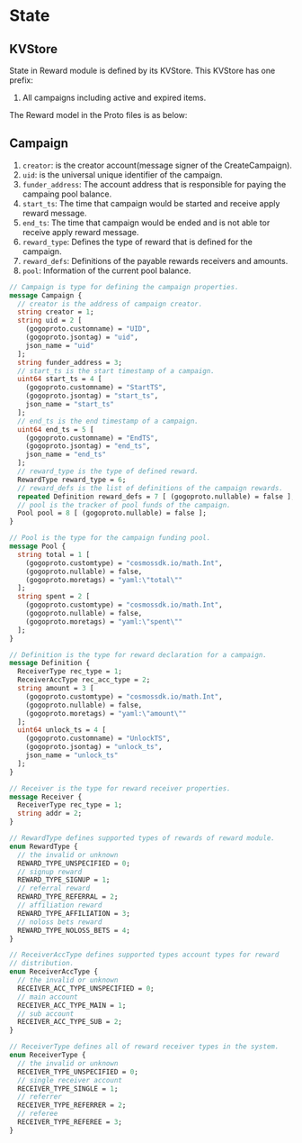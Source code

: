 # **State**

## **KVStore**

State in Reward module is defined by its KVStore. This KVStore has one prefix:

1. All campaigns including active and expired items.

The Reward model in the Proto files is as below:

## **Campaign**

1. `creator`: is the creator account(message signer of the CreateCampaign).
2. `uid`: is the universal unique identifier of the campaign.
3. `funder_address`: The account address that is responsible for paying the campaing pool balance.
4. `start_ts`: The time that campaign would be started and receive apply reward message.
5. `end_ts`: The time that campaign would be ended and is not able tor receive apply reward message.
6. `reward_type`: Defines the type of reward that is defined for the campaign.
7. `reward_defs`: Definitions of the payable rewards receivers and amounts.
8. `pool`: Information of the current pool balance.

```proto
// Campaign is type for defining the campaign properties.
message Campaign {
  // creator is the address of campaign creator.
  string creator = 1;
  string uid = 2 [
    (gogoproto.customname) = "UID",
    (gogoproto.jsontag) = "uid",
    json_name = "uid"
  ];
  string funder_address = 3;
  // start_ts is the start timestamp of a campaign.
  uint64 start_ts = 4 [
    (gogoproto.customname) = "StartTS",
    (gogoproto.jsontag) = "start_ts",
    json_name = "start_ts"
  ];
  // end_ts is the end timestamp of a campaign.
  uint64 end_ts = 5 [
    (gogoproto.customname) = "EndTS",
    (gogoproto.jsontag) = "end_ts",
    json_name = "end_ts"
  ];
  // reward_type is the type of defined reward.
  RewardType reward_type = 6;
  // reward_defs is the list of definitions of the campaign rewards.
  repeated Definition reward_defs = 7 [ (gogoproto.nullable) = false ];
  // pool is the tracker of pool funds of the campaign.
  Pool pool = 8 [ (gogoproto.nullable) = false ];
}

// Pool is the type for the campaign funding pool.
message Pool {
  string total = 1 [
    (gogoproto.customtype) = "cosmossdk.io/math.Int",
    (gogoproto.nullable) = false,
    (gogoproto.moretags) = "yaml:\"total\""
  ];
  string spent = 2 [
    (gogoproto.customtype) = "cosmossdk.io/math.Int",
    (gogoproto.nullable) = false,
    (gogoproto.moretags) = "yaml:\"spent\""
  ];
}

// Definition is the type for reward declaration for a campaign.
message Definition {
  ReceiverType rec_type = 1;
  ReceiverAccType rec_acc_type = 2;
  string amount = 3 [
    (gogoproto.customtype) = "cosmossdk.io/math.Int",
    (gogoproto.nullable) = false,
    (gogoproto.moretags) = "yaml:\"amount\""
  ];
  uint64 unlock_ts = 4 [
    (gogoproto.customname) = "UnlockTS",
    (gogoproto.jsontag) = "unlock_ts",
    json_name = "unlock_ts"
  ];
}

// Receiver is the type for reward receiver properties.
message Receiver {
  ReceiverType rec_type = 1;
  string addr = 2;
}

// RewardType defines supported types of rewards of reward module.
enum RewardType {
  // the invalid or unknown
  REWARD_TYPE_UNSPECIFIED = 0;
  // signup reward
  REWARD_TYPE_SIGNUP = 1;
  // referral reward
  REWARD_TYPE_REFERRAL = 2;
  // affiliation reward
  REWARD_TYPE_AFFILIATION = 3;
  // noloss bets reward
  REWARD_TYPE_NOLOSS_BETS = 4;
}

// ReceiverAccType defines supported types account types for reward
// distribution.
enum ReceiverAccType {
  // the invalid or unknown
  RECEIVER_ACC_TYPE_UNSPECIFIED = 0;
  // main account
  RECEIVER_ACC_TYPE_MAIN = 1;
  // sub account
  RECEIVER_ACC_TYPE_SUB = 2;
}

// ReceiverType defines all of reward receiver types in the system.
enum ReceiverType {
  // the invalid or unknown
  RECEIVER_TYPE_UNSPECIFIED = 0;
  // single receiver account
  RECEIVER_TYPE_SINGLE = 1;
  // referrer
  RECEIVER_TYPE_REFERRER = 2;
  // referee
  RECEIVER_TYPE_REFEREE = 3;
}
```
